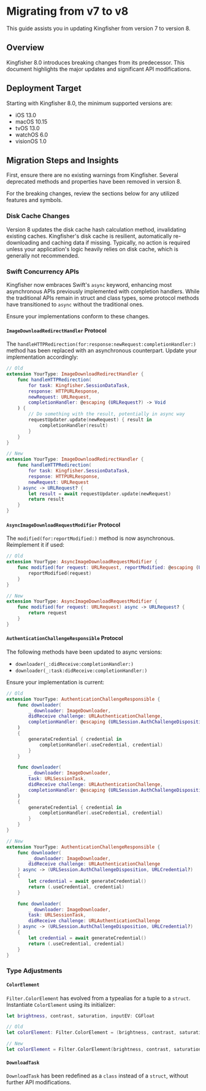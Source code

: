 # Migrating from v7 to v8

This guide assists you in updating Kingfisher from version 7 to version 8.

## Overview

Kingfisher 8.0 introduces breaking changes from its predecessor. This document highlights the major updates and significant API modifications.

## Deployment Target

Starting with Kingfisher 8.0, the minimum supported versions are:

- iOS 13.0
- macOS 10.15
- tvOS 13.0
- watchOS 6.0
- visionOS 1.0

## Migration Steps and Insights

First, ensure there are no existing warnings from Kingfisher. Several deprecated methods and properties have been removed in version 8.

For the breaking changes, review the sections below for any utilized features and symbols.

### Disk Cache Changes

Version 8 updates the disk cache hash calculation method, invalidating existing caches. Kingfisher's disk cache is resilient, automatically re-downloading and caching data if missing. Typically, no action is required unless your application's logic heavily relies on disk cache, which is generally not recommended.

### Swift Concurrency APIs

Kingfisher now embraces Swift's `async` keyword, enhancing most asynchronous APIs previously implemented with completion handlers. While the traditional APIs remain in struct and class types, some protocol methods have transitioned to `async` without the traditional ones. 

Ensure your implementations conform to these changes.

#### `ImageDownloadRedirectHandler` Protocol

The `handleHTTPRedirection(for:response:newRequest:completionHandler:)` method has been replaced with an asynchronous counterpart. Update your implementation accordingly:

```swift
// Old
extension YourType: ImageDownloadRedirectHandler {
    func handleHTTPRedirection(
        for task: Kingfisher.SessionDataTask,
        response: HTTPURLResponse, 
        newRequest: URLRequest, 
        completionHandler: @escaping (URLRequest?) -> Void
    ) {
        // Do something with the result, potentially in async way
        requestUpdater.update(newRequest) { result in
            completionHandler(result)
        }
    }
}
```

```swift
// New
extension YourType: ImageDownloadRedirectHandler {
    func handleHTTPRedirection(
        for task: Kingfisher.SessionDataTask,
        response: HTTPURLResponse, 
        newRequest: URLRequest
    ) async -> URLRequest? {
        let result = await requestUpdater.update(newRequest)
        return result
    }
}
```

#### `AsyncImageDownloadRequestModifier` Protocol

The `modified(for:reportModified:)` method is now asynchronous. Reimplement it if used:

```swift
// Old
extension YourType: AsyncImageDownloadRequestModifier {
    func modified(for request: URLRequest, reportModified: @escaping (URLRequest?) -> Void) {
        reportModified(request)
    }
}
```

```swift
// New
extension YourType: AsyncImageDownloadRequestModifier {
    func modified(for request: URLRequest) async -> URLRequest? {
        return request
    }
}
```

#### `AuthenticationChallengeResponsible` Protocol

The following methods have been updated to async versions:

- `downloader(_:didReceive:completionHandler:)`
- `downloader(_:task:didReceive:completionHandler:)`

Ensure your implementation is current:

```swift
// Old
extension YourType: AuthenticationChallengeResponsible {
    func downloader(
        _ downloader: ImageDownloader,
        didReceive challenge: URLAuthenticationChallenge,
        completionHandler: @escaping (URLSession.AuthChallengeDisposition, URLCredential?) -> Void
    )
    {
        generateCredential { credential in
            completionHandler(.useCredential, credential)
        }
    }

    func downloader(
        _ downloader: ImageDownloader,
        task: URLSessionTask,
        didReceive challenge: URLAuthenticationChallenge,
        completionHandler: @escaping (URLSession.AuthChallengeDisposition, URLCredential?) -> Void
    )
    {
        generateCredential { credential in
            completionHandler(.useCredential, credential)
        }
    }
}
```

```swift
// New
extension YourType: AuthenticationChallengeResponsible {
    func downloader(
        _ downloader: ImageDownloader,
        didReceive challenge: URLAuthenticationChallenge
    ) async -> (URLSession.AuthChallengeDisposition, URLCredential?)
    {
        let credential = await generateCredential()
        return (.useCredential, credential)
    }

    func downloader(
        _ downloader: ImageDownloader,
        task: URLSessionTask,
        didReceive challenge: URLAuthenticationChallenge
    ) async -> (URLSession.AuthChallengeDisposition, URLCredential?)
    {
        let credential = await generateCredential()
        return (.useCredential, credential)
    }
}
```

### Type Adjustments

#### `ColorElement`

`Filter.ColorElement` has evolved from a typealias for a tuple to a `struct`. Instantiate `ColorElement` using its initializer:

```swift
let brightness, contrast, saturation, inputEV: CGFloat

// Old
let colorElement: Filter.ColorElement = (brightness, contrast, saturation, inputEV)

// New
let colorElement = Filter.ColorElement(brightness, contrast, saturation, inputEV)
```

#### `DownloadTask`

`DownloadTask` has been redefined as a `class` instead of a `struct`, without further API modifications.
